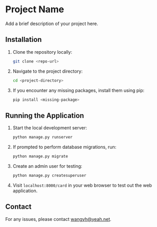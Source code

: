 # Project Name

Add a brief description of your project here.

## Installation

1. Clone the repository locally:

    ```bash
    git clone <repo-url>
    ```

2. Navigate to the project directory:

    ```bash
    cd <project-directory>
    ```

3. If you encounter any missing packages, install them using pip:

    ```bash
    pip install <missing-package>
    ```

## Running the Application

1. Start the local development server:

    ```bash
    python manage.py runserver
    ```

2. If prompted to perform database migrations, run:

    ```bash
    python manage.py migrate
    ```

3. Create an admin user for testing:

    ```bash
    python manage.py createsuperuser
    ```

4. Visit `localhost:8000/card` in your web browser to test out the web application.

## Contact

For any issues, please contact [wangyh@yeah.net](mailto:wangyh@yeah.net).